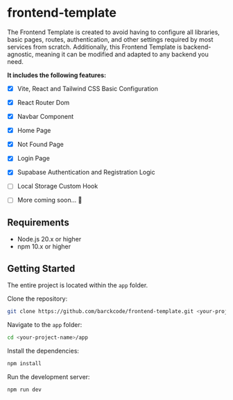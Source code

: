 # frontend-template
The Frontend Template is created to avoid having to configure all libraries, basic pages, routes, authentication, and other settings required by most services from scratch. Additionally, this Frontend Template is backend-agnostic, meaning it can be modified and adapted to any backend you need.

**It includes the following features:**

- [x] Vite, React and Tailwind CSS Basic Configuration
- [x] React Router Dom
- [x] Navbar Component
- [x] Home Page
- [x] Not Found Page
- [x] Login Page
- [x] Supabase Authentication and Registration Logic
- [ ] Local Storage Custom Hook
- [ ] More coming soon... 🚀


## Requirements
- Node.js 20.x or higher
- npm 10.x or higher


## Getting Started
The entire project is located within the `app` folder.

Clone the repository:

```bash
git clone https://github.com/barckcode/frontend-template.git <your-project-name>
```

Navigate to the `app` folder:

```bash
cd <your-project-name>/app
```

Install the dependencies:

```bash
npm install
```

Run the development server:

```bash
npm run dev
```
